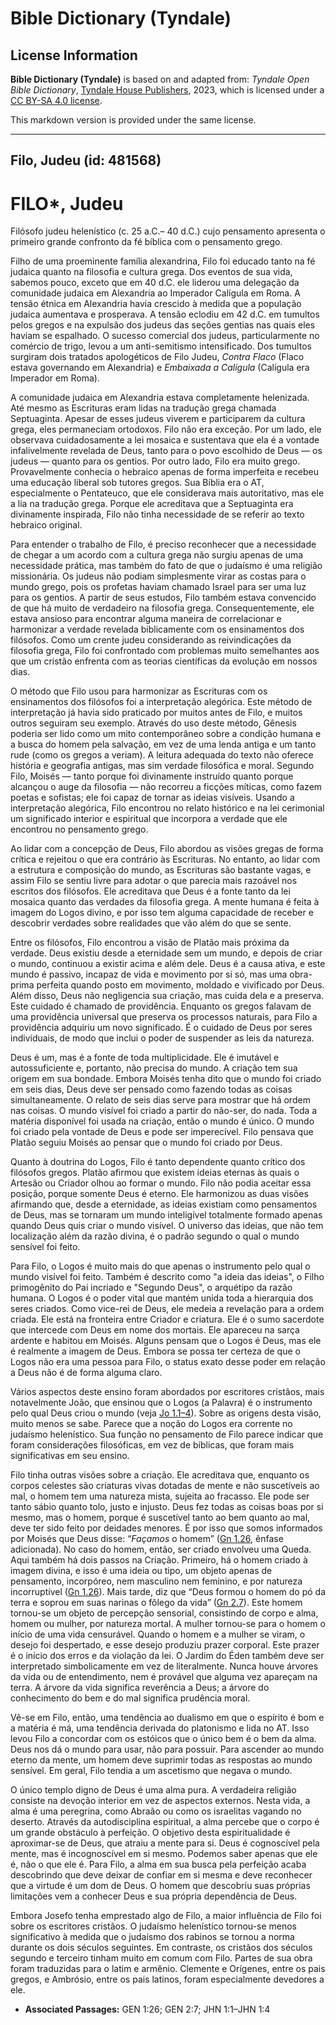 # Bible Dictionary (Tyndale)

## License Information

**Bible Dictionary (Tyndale)** is based on and adapted from: _Tyndale Open Bible Dictionary_, [Tyndale House Publishers](https://tyndaleopenresources.com/), 2023, which is licensed under a [CC BY-SA 4.0 license](https://creativecommons.org/licenses/by-sa/4.0/legalcode.en).

This markdown version is provided under the same license.



--------------------------------

## Filo, Judeu (id: 481568)

FILO\*, Judeu
=============

Filósofo judeu helenístico (c. 25 a.C.– 40 d.C.) cujo pensamento apresenta o primeiro grande confronto da fé bíblica com o pensamento grego.

Filho de uma proeminente família alexandrina, Filo foi educado tanto na fé judaica quanto na filosofia e cultura grega. Dos eventos de sua vida, sabemos pouco, exceto que em 40 d.C. ele liderou uma delegação da comunidade judaica em Alexandria ao Imperador Calígula em Roma. A tensão étnica em Alexandria havia crescido à medida que a população judaica aumentava e prosperava. A tensão eclodiu em 42 d.C. em tumultos pelos gregos e na expulsão dos judeus das seções gentias nas quais eles haviam se espalhado. O sucesso comercial dos judeus, particularmente no comércio de trigo, levou a um anti\-semitismo intensificado. Dos tumultos surgiram dois tratados apologéticos de Filo Judeu, *Contra Flaco* (Flaco estava governando em Alexandria) e *Embaixada a Calígula* (Calígula era Imperador em Roma).

A comunidade judaica em Alexandria estava completamente helenizada. Até mesmo as Escrituras eram lidas na tradução grega chamada Septuaginta. Apesar de esses judeus viverem e participarem da cultura grega, eles permaneciam ortodoxos. Filo não era exceção. Por um lado, ele observava cuidadosamente a lei mosaica e sustentava que ela é a vontade infalivelmente revelada de Deus, tanto para o povo escolhido de Deus — os judeus — quanto para os gentios. Por outro lado, Filo era muito grego. Provavelmente conhecia o hebraico apenas de forma imperfeita e recebeu uma educação liberal sob tutores gregos. Sua Bíblia era o AT, especialmente o Pentateuco, que ele considerava mais autoritativo, mas ele a lia na tradução grega. Porque ele acreditava que a Septuaginta era divinamente inspirada, Filo não tinha necessidade de se referir ao texto hebraico original.

Para entender o trabalho de Filo, é preciso reconhecer que a necessidade de chegar a um acordo com a cultura grega não surgiu apenas de uma necessidade prática, mas também do fato de que o judaísmo é uma religião missionária. Os judeus não podiam simplesmente virar as costas para o mundo grego, pois os profetas haviam chamado Israel para ser uma luz para os gentios. A partir de seus estudos, Filo também estava convencido de que há muito de verdadeiro na filosofia grega. Consequentemente, ele estava ansioso para encontrar alguma maneira de correlacionar e harmonizar a verdade revelada biblicamente com os ensinamentos dos filósofos. Como um crente judeu considerando as reivindicações da filosofia grega, Filo foi confrontado com problemas muito semelhantes aos que um cristão enfrenta com as teorias científicas da evolução em nossos dias.

O método que Filo usou para harmonizar as Escrituras com os ensinamentos dos filósofos foi a interpretação alegórica. Este método de interpretação já havia sido praticado por muitos antes de Filo, e muitos outros seguiram seu exemplo. Através do uso deste método, Gênesis poderia ser lido como um mito contemporâneo sobre a condição humana e a busca do homem pela salvação, em vez de uma lenda antiga e um tanto rude (como os gregos a veriam). A leitura adequada do texto não oferece história e geografia antigas, mas sim verdade filosófica e moral. Segundo Filo, Moisés — tanto porque foi divinamente instruído quanto porque alcançou o auge da filosofia — não recorreu a ficções míticas, como fazem poetas e sofistas; ele foi capaz de tornar as ideias visíveis. Usando a interpretação alegórica, Filo encontrou no relato histórico e na lei cerimonial um significado interior e espiritual que incorpora a verdade que ele encontrou no pensamento grego.

Ao lidar com a concepção de Deus, Filo abordou as visões gregas de forma crítica e rejeitou o que era contrário às Escrituras. No entanto, ao lidar com a estrutura e composição do mundo, as Escrituras são bastante vagas, e assim Filo se sentiu livre para adotar o que parecia mais razoável nos escritos dos filósofos. Ele acreditava que Deus é a fonte tanto da lei mosaica quanto das verdades da filosofia grega. A mente humana é feita à imagem do Logos divino, e por isso tem alguma capacidade de receber e descobrir verdades sobre realidades que vão além do que se sente.

Entre os filósofos, Filo encontrou a visão de Platão mais próxima da verdade. Deus existiu desde a eternidade sem um mundo, e depois de criar o mundo, continuou a existir acima e além dele. Deus é a causa ativa, e este mundo é passivo, incapaz de vida e movimento por si só, mas uma obra\-prima perfeita quando posto em movimento, moldado e vivificado por Deus. Além disso, Deus não negligencia sua criação, mas cuida dela e a preserva. Este cuidado é chamado de providência. Enquanto os gregos falavam de uma providência universal que preserva os processos naturais, para Filo a providência adquiriu um novo significado. É o cuidado de Deus por seres individuais, de modo que inclui o poder de suspender as leis da natureza.

Deus é um, mas é a fonte de toda multiplicidade. Ele é imutável e autossuficiente e, portanto, não precisa do mundo. A criação tem sua origem em sua bondade. Embora Moisés tenha dito que o mundo foi criado em seis dias, Deus deve ser pensado como fazendo todas as coisas simultaneamente. O relato de seis dias serve para mostrar que há ordem nas coisas. O mundo visível foi criado a partir do não\-ser, do nada. Toda a matéria disponível foi usada na criação, então o mundo é único. O mundo foi criado pela vontade de Deus e pode ser imperecível. Filo pensava que Platão seguiu Moisés ao pensar que o mundo foi criado por Deus.

Quanto à doutrina do Logos, Filo é tanto dependente quanto crítico dos filósofos gregos. Platão afirmou que existem ideias eternas às quais o Artesão ou Criador olhou ao formar o mundo. Filo não podia aceitar essa posição, porque somente Deus é eterno. Ele harmonizou as duas visões afirmando que, desde a eternidade, as ideias existiam como pensamentos de Deus, mas se tornaram um mundo inteligível totalmente formado apenas quando Deus quis criar o mundo visível. O universo das ideias, que não tem localização além da razão divina, é o padrão segundo o qual o mundo sensível foi feito.

Para Filo, o Logos é muito mais do que apenas o instrumento pelo qual o mundo visível foi feito. Também é descrito como "a ideia das ideias", o Filho primogênito do Pai incriado e "Segundo Deus", o arquétipo da razão humana. O Logos é o poder vital que mantém unida toda a hierarquia dos seres criados. Como vice\-rei de Deus, ele medeia a revelação para a ordem criada. Ele está na fronteira entre Criador e criatura. Ele é o sumo sacerdote que intercede com Deus em nome dos mortais. Ele apareceu na sarça ardente e habitou em Moisés. Alguns pensam que o Logos é Deus, mas ele é realmente a imagem de Deus. Embora se possa ter certeza de que o Logos não era uma pessoa para Filo, o status exato desse poder em relação a Deus não é de forma alguma claro.

Vários aspectos deste ensino foram abordados por escritores cristãos, mais notavelmente João, que ensinou que o Logos (a Palavra) é o instrumento pelo qual Deus criou o mundo (veja [Jo 1\.1–4](https://ref.ly/John1:1-John1:4)). Sobre as origens desta visão, muito menos se sabe. Parece que a noção do Logos era corrente no judaísmo helenístico. Sua função no pensamento de Filo parece indicar que foram considerações filosóficas, em vez de bíblicas, que foram mais significativas em seu ensino.

Filo tinha outras visões sobre a criação. Ele acreditava que, enquanto os corpos celestes são criaturas vivas dotadas de mente e não suscetíveis ao mal, o homem tem uma natureza mista, sujeita ao fracasso. Ele pode ser tanto sábio quanto tolo, justo e injusto. Deus fez todas as coisas boas por si mesmo, mas o homem, porque é suscetível tanto ao bem quanto ao mal, deve ter sido feito por deidades menores. É por isso que somos informados por Moisés que Deus disse: “*Façamos* o homem” ([Gn 1\.26](https://ref.ly/Gen1:26), ênfase adicionada). No caso do homem, então, ser criado envolveu uma Queda. Aqui também há dois passos na Criação. Primeiro, há o homem criado à imagem divina, e isso é uma ideia ou tipo, um objeto apenas de pensamento, incorpóreo, nem masculino nem feminino, e por natureza incorruptível ([Gn 1\.26](https://ref.ly/Gen1:26)). Mais tarde, diz que “Deus formou o homem do pó da terra e soprou em suas narinas o fôlego da vida” ([Gn 2\.7](https://ref.ly/Gen2:7)). Este homem tornou\-se um objeto de percepção sensorial, consistindo de corpo e alma, homem ou mulher, por natureza mortal. A mulher tornou\-se para o homem o início de uma vida censurável. Quando o homem e a mulher se viram, o desejo foi despertado, e esse desejo produziu prazer corporal. Este prazer é o início dos erros e da violação da lei. O Jardim do Éden também deve ser interpretado simbolicamente em vez de literalmente. Nunca houve árvores da vida ou de entendimento, nem é provável que alguma vez apareçam na terra. A árvore da vida significa reverência a Deus; a árvore do conhecimento do bem e do mal significa prudência moral.

Vê\-se em Filo, então, uma tendência ao dualismo em que o espírito é bom e a matéria é má, uma tendência derivada do platonismo e lida no AT. Isso levou Filo a concordar com os estóicos que o único bem é o bem da alma. Deus nos dá o mundo para usar, não para possuir. Para ascender ao mundo eterno da mente, um homem deve suprimir todas as respostas ao mundo sensível. Em geral, Filo tendia a um ascetismo que negava o mundo.

O único templo digno de Deus é uma alma pura. A verdadeira religião consiste na devoção interior em vez de aspectos externos. Nesta vida, a alma é uma peregrina, como Abraão ou como os israelitas vagando no deserto. Através da autodisciplina espiritual, a alma percebe que o corpo é um grande obstáculo à perfeição. O objetivo desta espiritualidade é aproximar\-se de Deus, que atraiu a mente para si. Deus é cognoscível pela mente, mas é incognoscível em si mesmo. Podemos saber apenas que ele é, não o que ele é. Para Filo, a alma em sua busca pela perfeição acaba descobrindo que deve deixar de confiar em si mesma e deve reconhecer que a virtude é um dom de Deus. O homem que descobriu suas próprias limitações vem a conhecer Deus e sua própria dependência de Deus.

Embora Josefo tenha emprestado algo de Filo, a maior influência de Filo foi sobre os escritores cristãos. O judaísmo helenístico tornou\-se menos significativo à medida que o judaísmo dos rabinos se tornou a norma durante os dois séculos seguintes. Em contraste, os cristãos dos séculos segundo e terceiro tinham muito em comum com Filo. Partes de sua obra foram traduzidas para o latim e armênio. Clemente e Orígenes, entre os pais gregos, e Ambrósio, entre os pais latinos, foram especialmente devedores a ele.

* **Associated Passages:** GEN 1:26; GEN 2:7; JHN 1:1–JHN 1:4


